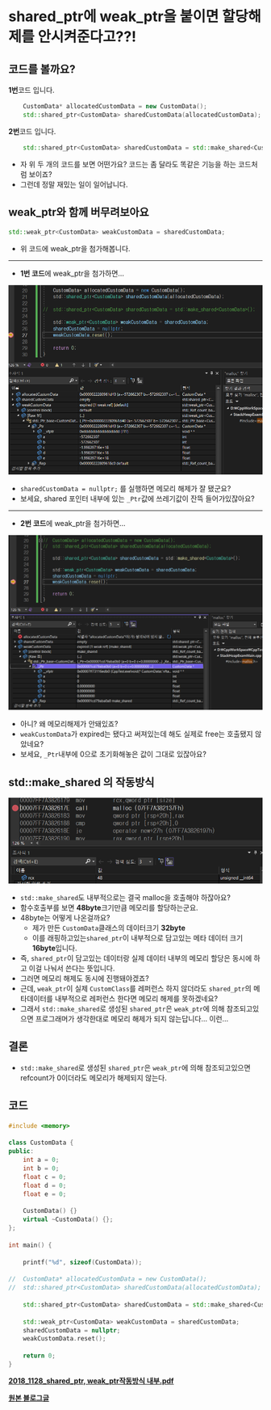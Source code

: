 # shared_ptr에 weak_ptr을 붙이면 할당해제를 안시켜준다고??!


## 코드를 볼까요?

**1번**코드 입니다.

```cpp
	CustomData* allocatedCustomData = new CustomData();
	std::shared_ptr<CustomData> sharedCustomData(allocatedCustomData);
```

**2번**코드 입니다.

```cpp
	std::shared_ptr<CustomData> sharedCustomData = std::make_shared<CustomData>();
```

- 자 위 두 개의 코드를 보면 어떤가요? 코드는 좀 달라도 똑같은 기능을 하는 코드처럼 보이죠?
- 그런데 정말 재밌는 일이 일어납니다.

## weak_ptr와 함께 버무려보아요

```cpp
std::weak_ptr<CustomData> weakCustomData = sharedCustomData;
```

- 위 코드에 weak_ptr을 첨가해봅니다.

---

- **1번 코드**에 weak_ptr을 첨가하면…

![Untitled](https://github.com/UNSEEN-WIL/Season-1st/blob/main/DC/Images/1Week_1.png)

- `sharedCustomData = nullptr;` 를 실행하면 메모리 해제가 잘 됐군요?
- 보세요, shared 포인터 내부에 있는 `_Ptr`값에 쓰레기값이 잔뜩 들어가있잖아요?

---

- **2번 코드**에 weak_ptr을 첨가하면…

![Untitled](https://github.com/UNSEEN-WIL/Season-1st/blob/main/DC/Images/1Week_2.png)

- 아니? 왜 메모리해제가 안돼있죠?
- `weakCustomData`가 expired는 됐다고 써져있는데 해도 실제로  free는 호출됐지 않았네요?
- 보세요, `_Ptr`내부에 0으로 초기화해놓은 값이 그대로 있잖아요?

## std::make_shared 의 작동방식

![Untitled](https://github.com/UNSEEN-WIL/Season-1st/blob/main/DC/Images/1Week_3.png)

- `std::make_shared`도 내부적으로는 결국 malloc을 호출해야 하잖아요?
- 함수호출부를 보면 **48byte**크기만큼 메모리를 할당하는군요.
- 48byte는 어떻게 나온걸까요?
    - 제가 만든 `CustomData`클래스의 데이터크기 **32byte**
    - 이를 래핑하고있는`shared_ptr`이 내부적으로 담고있는 메타 데이터 크기 **16byte**입니다.
- 즉, `shared_ptr`이 담고있는 데이터랑 실제 데이터 내부의 메모리 할당은 동시에 하고 이걸 나눠서 쓴다는 뜻입니다.
- 그러면 메모리 해제도 동시에 진행돼야겠죠?
- 근데, `weak_ptr`이 실제 `CustomClass`를 레퍼런스 하지 않더라도 `shared_ptr`의 메타데이터를 내부적으로 레퍼런스 한다면 메모리 해제를 못하겠네요?
- 그래서  `std::make_shared`로 생성된 `shared_ptr`은 `weak_ptr`에 의해 참조되고있으면 프로그래머가 생각한대로 메모리 해제가 되지 않는답니다… 이런…

## 결론

- `std::make_shared`로 생성된 `shared_ptr`은 `weak_ptr`에 의해 참조되고있으면 refcount가 0이더라도 메모리가 해제되지 않는다.

## 코드

```cpp
#include <memory>

class CustomData {
public:
	int a = 0;
	int b = 0;
	float c = 0;
	float d = 0;
	float e = 0;

	CustomData() {}
	virtual ~CustomData() {};
};

int main() {

	printf("%d", sizeof(CustomData));

//	CustomData* allocatedCustomData = new CustomData();
//	std::shared_ptr<CustomData> sharedCustomData(allocatedCustomData);

	std::shared_ptr<CustomData> sharedCustomData = std::make_shared<CustomData>();

	std::weak_ptr<CustomData> weakCustomData = sharedCustomData;
	sharedCustomData = nullptr;
	weakCustomData.reset();

	return 0;
}
```

**[2018_1128_shared_ptr, weak_ptr작동방식 내부.pdf](https://github.com/megayuchi/ppt/blob/main/docs/2018_1128_shared_ptr%2C%20weak_ptr%EC%9E%91%EB%8F%99%EB%B0%A9%EC%8B%9D%20%EB%82%B4%EB%B6%80.pdf)**

**[원본 블로그글](https://velog.io/@jellypower/sharedptr%EC%97%90-weakptr%EC%9D%84-%EB%B6%99%EC%9D%B4%EB%A9%B4-%ED%95%A0%EB%8B%B9%ED%95%B4%EC%A0%9C%EB%A5%BC-%EC%95%88%EC%8B%9C%EC%BC%9C%EC%A4%80%EB%8B%A4%EA%B3%A0)**
